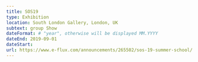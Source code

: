 ```yaml
---
title: SOS19
type: Exhibition
location: South London Gallery, London, UK
subtext: group Show
dateFormat: # "year", otherwise will be displayed MM.YYYY
dateEnd: 2019-09-01
dateStart:
url: https://www.e-flux.com/announcements/265502/sos-19-summer-school/
---
```

